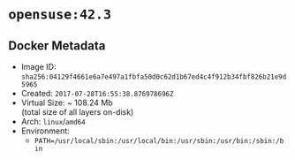 # `opensuse:42.3`

## Docker Metadata

- Image ID: `sha256:04129f4661e6a7e497a1fbfa50d0c62d1b67ed4c4f912b34fbf826b21e9d5965`
- Created: `2017-07-28T16:55:38.876978696Z`
- Virtual Size: ~ 108.24 Mb  
  (total size of all layers on-disk)
- Arch: `linux`/`amd64`
- Environment:
  - `PATH=/usr/local/sbin:/usr/local/bin:/usr/sbin:/usr/bin:/sbin:/bin`
